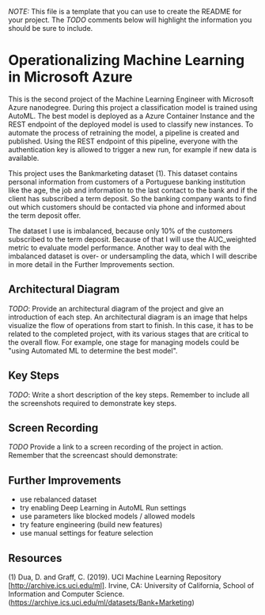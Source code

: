 *NOTE:* This file is a template that you can use to create the README for your project. The *TODO* comments below will highlight the information you should be sure to include.


# Operationalizing Machine Learning in Microsoft Azure

This is the second project of the Machine Learning Engineer with Microsoft Azure nanodegree. During this project a classification model is trained using AutoML. The best model is deployed as a Azure Container Instance and the REST endpoint of the deployed model is used to classify new instances. To automate the process of retraining the model, a pipeline is created and published. Using the REST endpoint of this pipeline, everyone with the authentication key is allowed to trigger a new run, for example if new data is available.

This project uses the Bankmarketing dataset (1). This dataset contains personal information from customers of a Portuguese banking institution like the age, the job and information to the last contact to the bank and if the client has subscribed a term deposit. So the banking company wants to find out which customers should be contacted via phone and informed about the term deposit offer.

The dataset I use is imbalanced, because only 10% of the customers subscribed to the term deposit. Because of that I will use the AUC_weighted metric to evaluate model performance. Another way to deal with the imbalanced dataset is over- or undersampling the data, which I will describe in more detail in the Further Improvements section.


## Architectural Diagram
*TODO*: Provide an architectural diagram of the project and give an introduction of each step. An architectural diagram is an image that helps visualize the flow of operations from start to finish. In this case, it has to be related to the completed project, with its various stages that are critical to the overall flow. For example, one stage for managing models could be "using Automated ML to determine the best model".

## Key Steps
*TODO*: Write a short description of the key steps. Remember to include all the screenshots required to demonstrate key steps.

## Screen Recording
*TODO* Provide a link to a screen recording of the project in action. Remember that the screencast should demonstrate:

## Further Improvements
- use rebalanced dataset
- try enabling Deep Learning in AutoML Run settings
- use parameters like blocked models / allowed models
- try feature engineering (build new features)
- use manual settings for feature selection


## Resources
(1) Dua, D. and Graff, C. (2019). UCI Machine Learning Repository [http://archive.ics.uci.edu/ml]. Irvine, CA: University of California, School of Information and Computer Science. (https://archive.ics.uci.edu/ml/datasets/Bank+Marketing)

